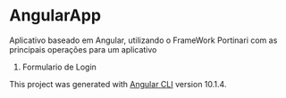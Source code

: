 # AngularApp
Aplicativo baseado em Angular, utilizando o FrameWork Portinari com as principais operações para um aplicativo

1. Formulario de Login

This project was generated with [Angular CLI](https://github.com/angular/angular-cli) version 10.1.4.
